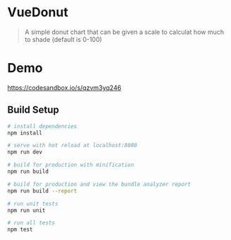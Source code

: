 # VueDonut

> A simple donut chart that can be given a scale to calculat how much to shade  (default is 0-100)

# Demo 
https://codesandbox.io/s/qzvm3yq246

## Build Setup

``` bash
# install dependencies
npm install

# serve with hot reload at localhost:8080
npm run dev

# build for production with minification
npm run build

# build for production and view the bundle analyzer report
npm run build --report

# run unit tests
npm run unit

# run all tests
npm test
```


